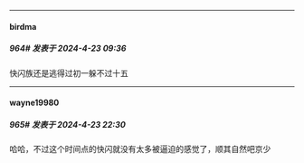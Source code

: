﻿
*****

####  birdma  
##### 964#       发表于 2024-4-23 09:36

快闪族还是逃得过初一躲不过十五


*****

####  wayne19980  
##### 965#       发表于 2024-4-23 22:30

哈哈，不过这个时间点的快闪就没有太多被逼迫的感觉了，顺其自然吧京少

